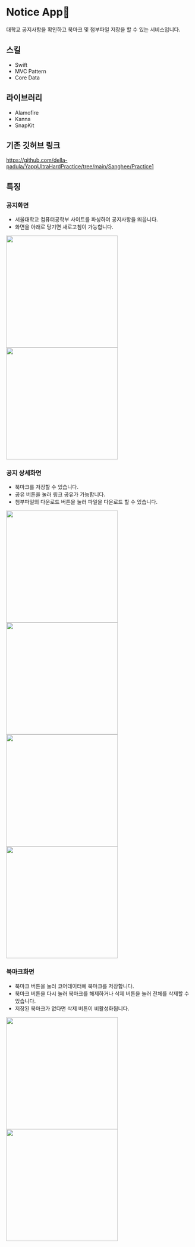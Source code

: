 # Notice App📌
대학교 공지사항을 확인하고 북마크 및 첨부파일 저장을 할 수 있는 서비스입니다.


## 스킬
- Swift
- MVC Pattern
- Core Data


## 라이브러리
- Alamofire
- Kanna
- SnapKit


## 기존 깃허브 링크
https://github.com/della-padula/YappUltraHardPractice/tree/main/Sanghee/Practice1


## 특징

### 공지화면
- 서울대학교 컴퓨터공학부 사이트를 파싱하여 공지사항을 띄웁니다.
- 화면을 아래로 당기면 새로고침이 가능합니다.

<img src="https://user-images.githubusercontent.com/61302874/135718061-cdb45347-d2c9-48a2-83ed-7622658fc6fe.png" width="300" align="left" >
<img src="https://user-images.githubusercontent.com/61302874/135718191-4213944e-b999-4cd6-bf7c-fecb2bc4c6be.gif" width="300" >


### 공지 상세화면
- 북마크를 저장할 수 있습니다.
- 공유 버튼을 눌러 링크 공유가 가능합니다.
- 첨부파일의 다운로드 버튼을 눌러 파일을 다운로드 할 수 있습니다.

<img src="https://user-images.githubusercontent.com/61302874/135718080-69a810f2-bbba-4d4b-bcad-f9106d23260c.png" width="300" align="left" >
<img src="https://user-images.githubusercontent.com/61302874/135718201-10ae8ce5-585c-467e-8c2a-f031f46a9ff8.gif" width="300" >

<img src="https://user-images.githubusercontent.com/61302874/135718650-0b61ec60-3eed-477b-b12c-693b95b4b6fa.gif" width="300" align="left" >
<img src="https://user-images.githubusercontent.com/61302874/135718534-045a9d39-8139-4634-b3f6-ba57966ef51e.gif" width="300" >


### 북마크화면
- 북마크 버튼을 눌러 코어데이터에 북마크를 저장합니다.
- 북마크 버튼을 다시 눌러 북마크를 해제하거나 삭제 버튼을 눌러 전체를 삭제할 수 있습니다.
- 저장된 북마크가 없다면 삭제 버튼이 비활성화됩니다.

<img src="https://user-images.githubusercontent.com/61302874/135718449-11d742e9-42b9-4f9a-b891-f18fcd231c19.gif" width="300" align="left" >
<img src="https://user-images.githubusercontent.com/61302874/135717952-c12531bd-f794-43f7-ac5e-bd3edd494666.gif" width="300" >
